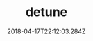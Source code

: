 ---
path: "/detune"
date: "2018-04-17T22:12:03.284Z"
title: "detune"
tags: ["Experiments", "Tools"]
thumbnail: "https://i.imgur.com/xjgNOfW.gif"
cover: "detune_cover.png"
embed: '<iframe width="100%" height="315" src="https://www.youtube.com/embed/7xnZwB00mrE?rel=0&amp;controls=0&amp;showinfo=0" frameborder="0" allow="autoplay; encrypted-media" allowfullscreen></iframe>'
about: "detune uses Apple’s ARKit and the TrueDepth camera (currently available only on iPhone X) to trigger music events, and to allow users to play music using face impressions. The motivation behind the project was to make Apple’s TrueDepth camera more accessible for creative coders."
links: [['Website', 'https://detune.app'], ['App store', 'https://itunes.apple.com/us/app/detune-music-with-your-face/id1370740132?mt=8'], ['Github', 'https://github.com/dodiku/detune'], ['Presskit', 'http://www.detuneapp.com/media.html']]
components: [['code', 'Swift'], ['software', 'AudioKit'], ['3d', 'iPhoneX TrueDepth']]
credits: 'Developed with <a target="_blank" href="https://drorayalon.com">Dror Ayalon</a>'
press: [['AudioKit', 'https://audiokitpro.com/detune-play-music-with-your-face/']]
excerpt: "detune allows users to play music using face impressions."
---